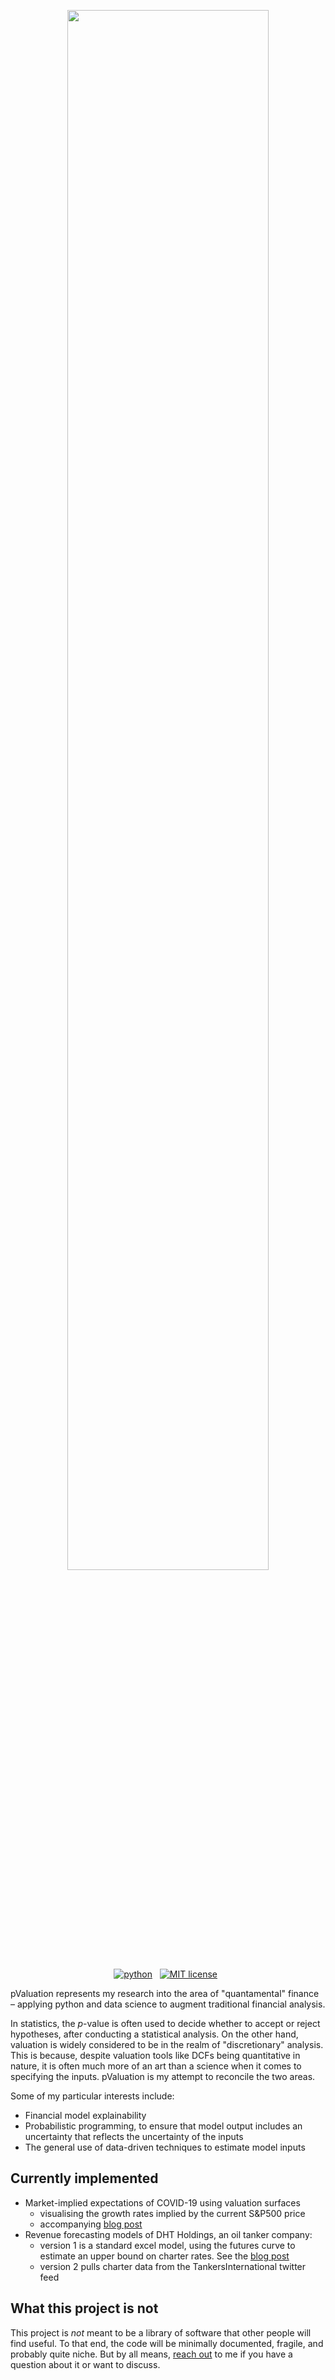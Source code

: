 <p align="center">
    <img width=80% src="https://github.com/robertmartin8/pValuation/blob/master/media/logo_v0.png">
</p>

<p align="center">
    <a href="https://www.python.org/">
        <img src="https://img.shields.io/badge/python-v3-brightgreen.svg"
            alt="python"></a> &nbsp;
    <a href="https://opensource.org/licenses/MIT">
        <img src="https://img.shields.io/badge/license-MIT-brightgreen.svg"
            alt="MIT license"></a> &nbsp;
</p>

<!-- content -->

pValuation represents my research into the area of "quantamental" finance – applying python and data science to augment traditional financial analysis.

In statistics, the *p*-value is often used to decide whether to accept or reject hypotheses, after conducting a statistical analysis. On the other hand, valuation is widely considered to be in the realm of "discretionary" analysis. This is because, despite valuation tools like DCFs being quantitative in nature, it is often much more of an art than a science when it comes to specifying the inputs. pValuation is my attempt to reconcile the two areas.

Some of my particular interests include:

- Financial model explainability
- Probabilistic programming, to ensure that model output includes an uncertainty that reflects the uncertainty of the inputs
- The general use of data-driven techniques to estimate model inputs

## Currently implemented

- Market-implied expectations of COVID-19 using valuation surfaces
  - visualising the growth rates implied by the current S&P500 price
  - accompanying [blog post](https://reasonabledeviations.com/2020/03/25/coronavirus-equity-expectations/)
- Revenue forecasting models of DHT Holdings, an oil tanker company:
  - version 1 is a standard excel model, using the futures curve to estimate an upper bound on charter rates. See the [blog post](https://reasonabledeviations.com/2020/04/24/oil-storage/)
  - version 2 pulls charter data from the TankersInternational twitter feed

## What this project is not

This project is *not* meant to be a library of software that other people will find useful. To that end, the code will be minimally documented, fragile, and probably quite niche. But by all means, [reach out](https://reasonabledeviations.com/about/) to me if you have a question about it or want to discuss.
